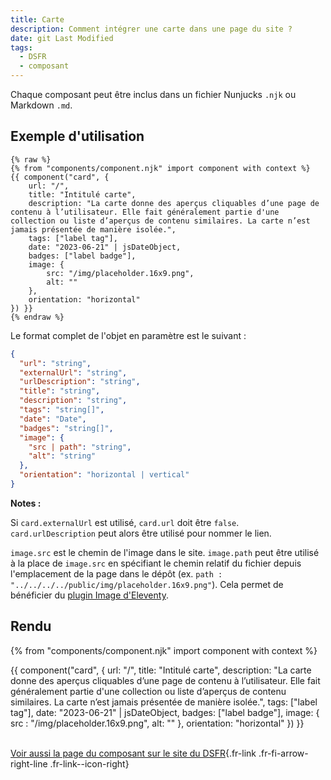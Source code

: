 ```yaml
---
title: Carte
description: Comment intégrer une carte dans une page du site ?
date: git Last Modified
tags:
  - DSFR
  - composant
---
```

Chaque composant peut être inclus dans un fichier Nunjucks `.njk` ou Markdown `.md`.

## Exemple d'utilisation

```njk
{% raw %}
{% from "components/component.njk" import component with context %}
{{ component("card", {
    url: "/",
    title: "Intitulé carte",
    description: "La carte donne des aperçus cliquables d’une page de contenu à l’utilisateur. Elle fait généralement partie d'une collection ou liste d’aperçus de contenu similaires. La carte n’est jamais présentée de manière isolée.",
    tags: ["label tag"],
    date: "2023-06-21" | jsDateObject,
    badges: ["label badge"],
    image: {
        src: "/img/placeholder.16x9.png",
        alt: ""
    },
    orientation: "horizontal"
}) }}
{% endraw %}
```

Le format complet de l'objet en paramètre est le suivant :

```json
{
  "url": "string",
  "externalUrl": "string",
  "urlDescription": "string",
  "title": "string",
  "description": "string",
  "tags": "string[]",
  "date": "Date",
  "badges": "string[]",
  "image": {
    "src | path": "string",
    "alt": "string"
  },
  "orientation": "horizontal | vertical"
}
```

**Notes :**

Si `card.externalUrl` est utilisé, `card.url` doit être `false`. `card.urlDescription` peut alors être utilisé pour nommer le lien.

`image.src` est le chemin de l'image dans le site. `image.path` peut être utilisé à la place de `image.src` en spécifiant le chemin relatif du fichier depuis l'emplacement de la page dans le dépôt (ex. `path : "../../../../public/img/placeholder.16x9.png"`). Cela permet de bénéficier du [plugin Image d'Eleventy](https://www.11ty.dev/docs/plugins/image/).

## Rendu

{% from "components/component.njk" import component with context %}
<div>
{{ component("card", {
    url: "/",
    title: "Intitulé carte",
    description: "La carte donne des aperçus cliquables d’une page de contenu à l’utilisateur. Elle fait généralement partie d'une collection ou liste d’aperçus de contenu similaires. La carte n’est jamais présentée de manière isolée.",
    tags: ["label tag"],
    date: "2023-06-21" | jsDateObject,
    badges: ["label badge"],
    image: {
        src : "/img/placeholder.16x9.png",
        alt: ""
    },
    orientation: "horizontal"
}) }}
</div>

<br>

[Voir aussi la page du composant sur le site du DSFR](https://www.systeme-de-design.gouv.fr/elements-d-interface/composants/carte){.fr-link .fr-fi-arrow-right-line .fr-link--icon-right}